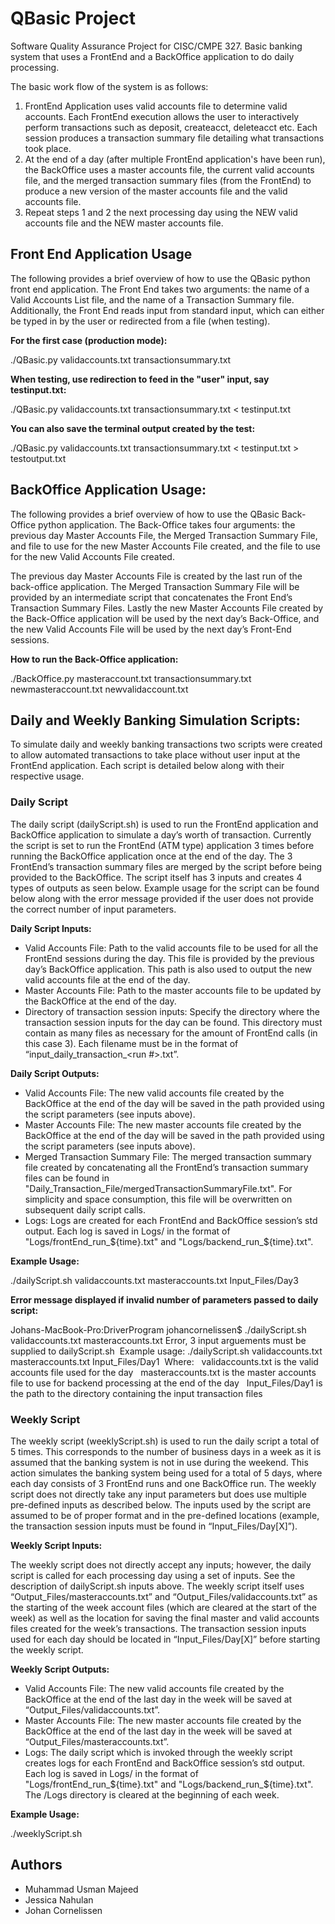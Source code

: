 # QBasic Project

Software Quality Assurance Project for CISC/CMPE 327.
Basic banking system that uses a FrontEnd and a BackOffice application to do daily processing. 

The basic work flow of the system is as follows:
1. FrontEnd Application uses valid accounts file to determine valid accounts. Each FrontEnd execution allows the user to interactively perform transactions such as deposit, createacct, deleteacct etc. Each session produces a transaction summary file detailing what transactions took place.
2. At the end of a day (after multiple FrontEnd application's have been run), the BackOffice uses a master accounts file, the current valid accounts file, and the merged transaction summary files (from the FrontEnd) to produce a new version of the master accounts file and the valid accounts file.
3. Repeat steps 1 and 2 the next processing day using the NEW valid accounts file and the NEW master accounts file.

## Front End Application Usage
The following provides a brief overview of how to use the QBasic python front end application.
The Front End takes two arguments: the name of a Valid Accounts List file, and the name of a Transaction Summary file.
Additionally, the Front End reads input from standard input, which can either be typed in by the user or redirected from a file (when testing). 

**For the first case (production mode):**

./QBasic.py validaccounts.txt transactionsummary.txt

**When testing, use redirection to feed in the "user" input, say testinput.txt:**

./QBasic.py validaccounts.txt transactionsummary.txt < testinput.txt

**You can also save the terminal output created by the test:**

./QBasic.py validaccounts.txt transactionsummary.txt < testinput.txt > testoutput.txt

## BackOffice Application Usage:
The following provides a brief overview of how to use the QBasic Back-Office python application.
The Back-Office takes four arguments: the previous day Master Accounts File, the Merged Transaction Summary File, and file to use for the new Master Accounts File created, and the file to use for the new Valid Accounts File created.

The previous day Master Accounts File is created by the last run of the back-office application. The Merged Transaction Summary File will be provided by an intermediate script that concatenates the Front End’s Transaction Summary Files. Lastly the new Master Accounts File created by the Back-Office application will be used by the next day’s Back-Office, and the new Valid Accounts File will be used by the next day’s Front-End sessions.

**How to run the Back-Office application:**

./BackOffice.py masteraccount.txt transactionsummary.txt newmasteraccount.txt newvalidaccount.txt

## Daily and Weekly Banking Simulation Scripts:
To simulate daily and weekly banking transactions two scripts were created to allow automated transactions to take place without user input at the FrontEnd application. Each script is detailed below along with their respective usage.

### Daily Script
The daily script (dailyScript.sh) is used to run the FrontEnd application and BackOffice application to simulate a day’s worth of transaction. Currently the script is set to run the FrontEnd (ATM type) application 3 times before running the BackOffice application once at the end of the day. The 3 FrontEnd’s transaction summary files are merged by the script before being provided to the BackOffice. The script itself has 3 inputs and creates 4 types of outputs as seen below. Example usage for the script can be found below along with the error message provided if the user does not provide the correct number of input parameters. 

**Daily Script Inputs:**

*	Valid Accounts File: Path to the valid accounts file to be used for all the FrontEnd sessions during the day. This file is provided by the previous day’s BackOffice application. This path is also used to output the new valid accounts file at the end of the day. 
*	Master Accounts File: Path to the master accounts file to be updated by the BackOffice at the end of the day.
*	Directory of transaction session inputs: Specify the directory where the transaction session inputs for the day can be found. This directory must contain as many files as necessary for the amount of FrontEnd calls (in this case 3). Each filename must be in the format of “input_daily_transaction_<run #>.txt”.

**Daily Script Outputs:**
*	Valid Accounts File: The new valid accounts file created by the BackOffice at the end of the day will be saved in the path provided using the script parameters (see inputs above).
*	Master Accounts File: The new master accounts file created by the BackOffice at the end of the day will be saved in the path provided using the script parameters (see inputs above).
*	Merged Transaction Summary File: The merged transaction summary file created by concatenating all the FrontEnd’s transaction summary files can be found in "Daily_Transaction_File/mergedTransactionSummaryFile.txt". For simplicity and space consumption, this file will be overwritten on subsequent daily script calls.
*	Logs: Logs are created for each FrontEnd and BackOffice session’s std output. Each log is saved in Logs/ in the format of "Logs/frontEnd_run_${time}.txt" and "Logs/backend_run_${time}.txt".

**Example Usage:**

./dailyScript.sh validaccounts.txt masteraccounts.txt Input_Files/Day3

**Error message displayed if invalid number of parameters passed to daily script:**

Johans-MacBook-Pro:DriverProgram johancornelissen$ ./dailyScript.sh validaccounts.txt masteraccounts.txt
Error, 3 input arguements must be supplied to dailyScript.sh 
Example usage: ./dailyScript.sh validaccounts.txt masteraccounts.txt Input_Files/Day1 
Where: 
 validaccounts.txt is the valid accounts file used for the day 
 masteraccounts.txt is the master accounts file to use for backend processing at the end of the day 
 Input_Files/Day1 is the path to the directory containing the input transaction files

### Weekly Script
The weekly script (weeklyScript.sh) is used to run the daily script a total of 5 times. This corresponds to the number of business days in a week as it is assumed that the banking system is not in use during the weekend. This action simulates the banking system being used for a total of 5 days, where each day consists of 3 FrontEnd runs and one BackOffice run. The weekly script does not directly take any input parameters but does use multiple pre-defined inputs as described below. The inputs used by the script are assumed to be of proper format and in the pre-defined locations (example, the transaction session inputs must be found in “Input_Files/Day[X]”).

**Weekly Script Inputs:**

The weekly script does not directly accept any inputs; however, the daily script is called for each processing day using a set of inputs. See the description of dailyScript.sh inputs above. The weekly script itself uses “Output_Files/masteraccounts.txt” and “Output_Files/validaccounts.txt” as the starting of the week account files (which are cleared at the start of the week) as well as the location for saving the final master and valid accounts files created for the week’s transactions. The transaction session inputs used for each day should be located in “Input_Files/Day[X]” before starting the weekly script.

**Weekly Script Outputs:**

*	Valid Accounts File: The new valid accounts file created by the BackOffice at the end of the last day in the week will be saved at “Output_Files/validaccounts.txt”.
*	Master Accounts File: The new master accounts file created by the BackOffice at the end of the last day in the week will be saved at “Output_Files/masteraccounts.txt”.
*	Logs: The daily script which is invoked through the weekly script creates logs for each FrontEnd and BackOffice session’s std output. Each log is saved in Logs/ in the format of "Logs/frontEnd_run_${time}.txt" and "Logs/backend_run_${time}.txt". The /Logs directory is cleared at the beginning of each week.

**Example Usage:**

./weeklyScript.sh

## Authors
* Muhammad Usman Majeed
* Jessica Nahulan
* Johan Cornelissen
